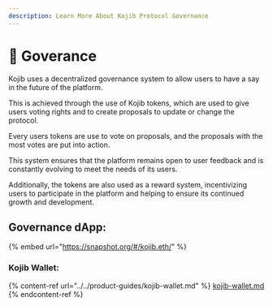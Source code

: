 ```yaml
---
description: Learn More About Kojib Protocol Governance
---
```


# 📝 Goverance

Kojib uses a decentralized governance system to allow users to have a say in the future of the platform.&#x20;

This is achieved through the use of Kojib tokens, which are used to give users voting rights and to create proposals to update or change the protocol.&#x20;

Every users tokens are use to vote on proposals, and the proposals with the most votes are put into action.&#x20;

This system ensures that the platform remains open to user feedback and is constantly evolving to meet the needs of its users.&#x20;

Additionally, the tokens are also used as a reward system, incentivizing users to participate in the platform and helping to ensure its continued growth and development.

## Governance dApp:

{% embed url="https://snapshot.org/#/kojib.eth/" %}

### Kojib Wallet:

{% content-ref url="../../product-guides/kojib-wallet.md" %}
[kojib-wallet.md](../../product-guides/kojib-wallet.md)
{% endcontent-ref %}

